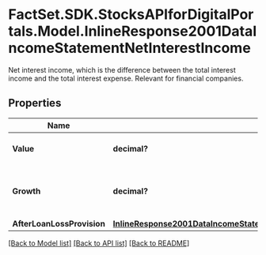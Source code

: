 # FactSet.SDK.StocksAPIforDigitalPortals.Model.InlineResponse2001DataIncomeStatementNetInterestIncome
Net interest income, which is the difference between the total interest income and the total interest expense. Relevant for financial companies.

## Properties

Name | Type | Description | Notes
------------ | ------------- | ------------- | -------------
**Value** | **decimal?** | Value of the net interest income. | [optional] 
**Growth** | **decimal?** | Annual growth rate of the net interest income. | [optional] 
**AfterLoanLossProvision** | [**InlineResponse2001DataIncomeStatementNetInterestIncomeAfterLoanLossProvision**](InlineResponse2001DataIncomeStatementNetInterestIncomeAfterLoanLossProvision.md) |  | [optional] 

[[Back to Model list]](../README.md#documentation-for-models) [[Back to API list]](../README.md#documentation-for-api-endpoints) [[Back to README]](../README.md)

